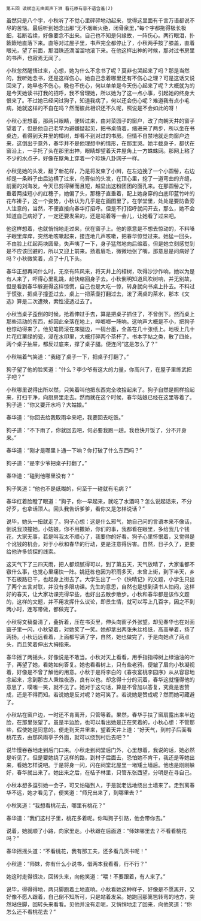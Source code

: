     第五回 读赋岂无由闻声下泪 看花原有意不语含羞(2) 

   虽然只是八个字，小秋听了不觉心里砰砰地动起来，觉得这里面有千言万语都说不尽的苦恼。最后听到她念出那“无不烟断火绝，闭骨泉里，”每个字都拖得极长极细，若断若续，好像要念不出来。自己也不知是何缘故，一阵伤心。两行眼泪，扑簌簌地直落下来。直等对过屋子里，书声完全都停止了，小秋两手按了膝盖，直着眼光，望了前面，那泪珠还滴溜溜地滚下来。在他这样出神的时候，那对过书房里的书声，也寂焉无闻了。

   小秋忽然醒悟过来，心想，她为什么不念书了呢？莫非也哭起来了吗？那是当然的，我听她念书，还是这样伤心，她自己念着哪里还有不伤心之理？可是这话又说回来了，她早也不伤心，晚也不伤心，何以单单是今天伤心起来了呢？大概就为的是今天她读书打我的招呼，我不曾理她，所以她为了这一点小事，引起她的终身大恨来了。不过她已经问过狗子，知道我病了，何以还会伤心呢？难道我有点小毛病，她就这样的不自在吗？然而彼此相识还不久呢，照说是不会如此的呀！

   小秋心里想着，那两只眼睛，便转过来，由对菜园子的窗户，改了向朝天井的窗子望着了，但是他自己老早为避嫌疑起见，把书桌倚着，缩进来了两步，所以坐在书桌边，看得到天井里的樟树，却看不到对过的书房。但情不自禁地就走向窗户边来，这倒出于意外，春华并不是他理想中的情形，在那里哭。她半截身子，都伏在窗沿上，一手托了头在那里出神，眼睛却望着天井屋角上一方蛛蛛网。那网上粘了不少的水点子，好像在屋角上穿着一个珍珠八卦网子一样。

   小秋见她的头发，翻了新花样，乃是将发束了小辫，在左边挽了一个小圆髻，右边却是一条辫子由后边横了过来，乌膏似的头发，在顶心里，挖了一道弯曲的齐缝，前面的刘海发，今天已剪得稀而且短，越显出这粉团团的面孔来。在那圆髻之下，垂着两挂短小的红穗子，她偏了头，那穗子直垂着，配上她身穿的白底印蓝竹叶的花布褂子，这一个姿势，小秋认为几乎是在画图里了。在学堂里，处处是要防备旁人注意的，当然，不便直接向春华打招呼。但是不打招呼就闪开去，那么，她不会知道自己病好了，一定还要发呆的，还是站着等一会儿，让她看了过来吧。

   他这样想着，也就悄悄地走过来，伏在窗子上。他的原意是不想去惊动的，不料嗓子眼里痒痒，突然地咳嗽起来，接连地几声咳嗽，把春华惊觉过来。她猛一回头，不由脸上红起两块圆晕，失声咦了一下，身子猛然地向后缩着。但是她立刻感觉到是不应该回避的，所以又迎上前来。扬着眉毛，微微地张了嘴，那意思是问病好了吗？小秋微笑着，点了十几下头。

   春华正想再问什么时，无奈有阵风来，将天井上的樟树，吹得沙沙作响，她以为是有人来了，吓得心里乱跳，赶快缩回身子去。小秋倒明知道风吹树响，并无别故，但是看到春华躲避得这样惊慌，自己也是大吃一惊，转身就向书桌上扑去。不料过于慌张，把桌子撞歪过去，桌上一把茶壶打翻过去，泼了满桌的茶水，那本《文选》算是二次遭殃，索性浸透过去了。

   小秋当桌子歪倒的时候，抢着伸过手去，算是把桌子抓住了，不曾倒下。然而桌上那些活动的东西，却因此全落在地上，哗啷啷一阵响。这响声大概是不小，把狗子也惊动得来了。他见笔筒滚在床腿边，一砚台墨，全盖在几十张纸上。地板上几十片花红栗绿的瓷，浸在水印里，大概打碎两个茶杯了。书本字帖之类，散了四处，两个桌子抽屉，都反过底来，撑了桌子腿。便连问“这是怎么了？”

   小秋喘着气笑道：“我碰了桌子一下，把桌子打翻了。”

   狗子望了他的脸笑道：“什么？李少爷有这大的力量，你高兴了，在屋子里练武把子吧？”

   小秋哪里说得出所以然，只笑着叫他把东西完全收拾起来了。狗子自然是照样捡起来，打扫干净，向厨房里走去。然而就在这个时候，春华姑娘已经在这里等着了。狗子道：“你又要开水吗？大姑娘。”

   春华道：“你回去给我取雨伞来吧，我要回去吃饭。”

   狗子道：“不下雨了，你就回去吧，何必要我跑一趟。我也快开饭了，分不开身来。”

   春华道：“刚才是哪里卜通一下响？你打破了什么东西吗？”

   狗子道：“是李少爷把桌子打翻了。”

   春华道：“碰到他哪里没有？”

   狗子笑道：“他也不是纸糊的，何至于一碰就有毛病？”

   春华红着脸瞪了眼道：“狗子，你一早起来，就吃了水酒吗？怎么说起话来，不分好歹，也拿话顶人。回头我告诉爹爹，看你又是怎样说话？”

   说毕，她头一扭就走了。狗子心想：这是什么邪气，她自己问的言语本来不像话，倒说我顶撞她。小姑娘，你不用撒娇，你们的事，我都看在眼里，多给我几个钱花，大家无事，若是叫我太不顺心了，我要你的好看。狗子心里怀恨着，又觉得是个讹钱的机会，对于小秋和春华的行动，更是注意得厉害。自然，日子久了，更要给他许多侦探的线索。

   这天气下了三四天雨，把人都烦腻得可以，到了第五天，天气放晴了，大家谁都不镦什么事，也觉心里痛快一阵。姚廷栋也因为积雨多天，未曾上街，到下半天，乡下石板路已干，也起身上街去了。大学生出了一个《快晴记》的文题，小学生只出了两个五言对联，并没有多限功课。先生的意思，自然也是想到读书人怕闷，这样好的春天，让大家功课完得早些，也好出去散步散步。小秋和春华都是该作文题的，这样的文题，并不用发挥什么议论，即景生情，就可以写上几百字，因之不到两小时，连写带做，都做完了。

   小秋将文稿誊清了，叠折着，压在书页里，伸头向窗子外张望。却见春华也在对面窗子里一闪，小秋望着，对她笑了一笑。她却拿出两张朱丝格纸，高高举着，扬了两扬。小秋远远看着，上面都写满了字，自然，她也做完了，于是向她点了两点头，而且笑着伸出大拇指来。

   春华摇了两摇头，好像说是不敢当。小秋对天上看看，用手指指樟树上绿油油的叶子，再望了她，看她如何答复。她也看看树上，只有些老鸦，便皱了眉向小秋凝视着，好像是不曾了解他的用意。小秋于是将李白的《春夜宴桃李园序》从从容容地念起来，念到那古人秉烛夜游，良有以也。却念得十分的沉着，春华这就懂得他的意思了，噗嗤一笑，就不见了。她对于这句话，算是不曾加以答复，究竟是否赞成，还是不得而知。若说她是反对呢？她可笑了。若说她是赞成呢？然而她可藏避了。

   小秋站在窗户边，一时还不肯离开，只管等着。果然，春华手扶了窗扇露出来半边脸，在那里张望了。虽是半边脸，也可以看出她是正在笑着的，小秋心想：不管那些，假使她是同意的。便走到天井里来，望着天井上道：“好天气，到村子后面看桃花去，由那风雨亭子外面，就可以绕到村后去吧？”

   说毕慢吞吞地走到后门口来。小秋走到祠堂后门外，心里想着，我说的话，她必然是听见了。但是要她绕了这样的路，到村子后面去，恐怕她不肯干，我还是等她出来，看她怎样说吧。于是将身一闪，闪在祠堂北屋里一堵矮土墙后。他也是刚刚躲好，春华就出来了。她出来之后，在桔子林里，只管东张西望，分明是在寻自己。

   小秋本想多逗引她一会子，可又怕碰到人，于是就老远地绕出土墙来了。走到离春华不远，她才看见了，便笑道：“师兄出来了，到哪里去？”

   小秋笑道：“我想看桃花去，哪里有桃花？”

   春华道：“我们这村子里，桃花多着呢。你叫狗子引路，他会带你去。”

   说着，她就顺了小路，向家里走。小秋跟在后面道：“师妹哪里去？不看看桃花吗？”

   春华摇摇头道：“不看桃花，我有那工夫，还多看几页书呢！”

   小秋道：“师妹，你有什么小说书，借两本我看看，行不行？”

   她这时走得很决，回转头来，向他笑道：“喂！不要跟着，有人来了。”

   说毕，得得得地，两只脚跑着土地直响。小秋看她这种样子，好像是不愿离开，又好像不愿人跟着，自己倒不知所可，只是站着发呆。她跑回那篱笆转弯的地方，突然站住脚，回转头来看看。见他并没有走呢，又悄悄地走了回来，向他笑道：“你怎么还不看桃花去？”

